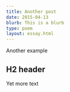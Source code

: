 ```yaml
---
title: Another post
date: 2015-04-13
blurb: This is a blurb
type: poem
layout: essay.html
---
```


Another example

## H2 header

Yet more text
